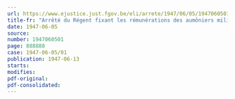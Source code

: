 ```yaml
---
url: https://www.ejustice.just.fgov.be/eli/arrete/1947/06/05/1947060501/justel
title-fr: "Arrêté du Régent fixant les rémunérations des aumôniers militaires"
date: 1947-06-05
source:
number: 1947060501
page: 888888
case: 1947-06-05/01
publication: 1947-06-13
starts:
modifies:
pdf-original:
pdf-consolidated:
---
```


